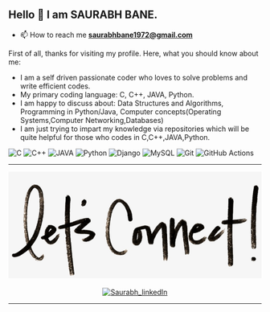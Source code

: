 ## Hello 👋 I am SAURABH BANE.

- 📫 How to reach me **saurabhbane1972@gmail.com**

First of all, thanks for visiting my profile. Here, what you should know about me:

- I am a self driven passionate coder who loves to solve problems and write efficient codes.
- My primary coding language: C, C++, JAVA, Python.
- I am happy to discuss about: Data Structures and Algorithms, Programming in Python/Java, Computer concepts(Operating Systems,Computer Networking,Databases)
- I am just trying to impart my knowledge via repositories which will be quite helpful for those who codes in C,C++,JAVA,Python. 

<!-- ----------- TECH STACK SECTION ------------ -->

![C](https://img.shields.io/badge/c-%2300599C.svg?style=for-the-badge&logo=c&logoColor=white) ![C++](https://img.shields.io/badge/c++-%2310599C.svg?style=for-the-badge&logo=C++&logoColor=white) ![JAVA](https://img.shields.io/badge/java-%2300599java.svg?style=for-the-badge&logo=java&logoColor=white) ![Python](https://img.shields.io/badge/python-3670A0?style=for-the-badge&logo=python&logoColor=ffdd54) ![Django](https://img.shields.io/badge/django-%23092E20.svg?style=for-the-badge&logo=django&logoColor=white) ![MySQL](https://img.shields.io/badge/mysql-%2300f.svg?style=for-the-badge&logo=mysql&logoColor=white) ![Git](https://img.shields.io/badge/git-%23F05033.svg?style=for-the-badge&logo=git&logoColor=white) ![GitHub Actions](https://img.shields.io/badge/githubactions-%232671E5.svg?style=for-the-badge&logo=githubactions&logoColor=white)

<hr>

<!-- ----------- CONNECT WITH ME SECTION ------------ -->

![connect-with-me.png](./connect-with-me.png.png)


<p align="center">
<a href="https://www.linkedin.com/in/saurabh-bane-62aa87275/" target="blank"><img align="center" src="https://img.shields.io/badge/LinkedIn-0077B5?style=for-the-badge&logo=linkedin&logoColor=white" alt="Saurabh_linkedIn"/></a> 
<br>

</p>

<hr>

<!-- ----------- CONNECT WITH ME SECTION END ------------ -->


[linkedin]: https://www.linkedin.com/in/saurabh-bane-62aa87275/
[github]:https://github.com/SAURABHBANE0212

